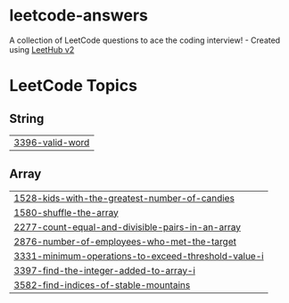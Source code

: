 # leetcode-answers
A collection of LeetCode questions to ace the coding interview! - Created using [LeetHub v2](https://github.com/arunbhardwaj/LeetHub-2.0)

<!---LeetCode Topics Start-->
# LeetCode Topics
## String
|  |
| ------- |
| [3396-valid-word](https://github.com/msboffl/leetcode-answers/tree/master/3396-valid-word) |
## Array
|  |
| ------- |
| [1528-kids-with-the-greatest-number-of-candies](https://github.com/msboffl/leetcode-answers/tree/master/1528-kids-with-the-greatest-number-of-candies) |
| [1580-shuffle-the-array](https://github.com/msboffl/leetcode-answers/tree/master/1580-shuffle-the-array) |
| [2277-count-equal-and-divisible-pairs-in-an-array](https://github.com/msboffl/leetcode-answers/tree/master/2277-count-equal-and-divisible-pairs-in-an-array) |
| [2876-number-of-employees-who-met-the-target](https://github.com/msboffl/leetcode-answers/tree/master/2876-number-of-employees-who-met-the-target) |
| [3331-minimum-operations-to-exceed-threshold-value-i](https://github.com/msboffl/leetcode-answers/tree/master/3331-minimum-operations-to-exceed-threshold-value-i) |
| [3397-find-the-integer-added-to-array-i](https://github.com/msboffl/leetcode-answers/tree/master/3397-find-the-integer-added-to-array-i) |
| [3582-find-indices-of-stable-mountains](https://github.com/msboffl/leetcode-answers/tree/master/3582-find-indices-of-stable-mountains) |
<!---LeetCode Topics End-->